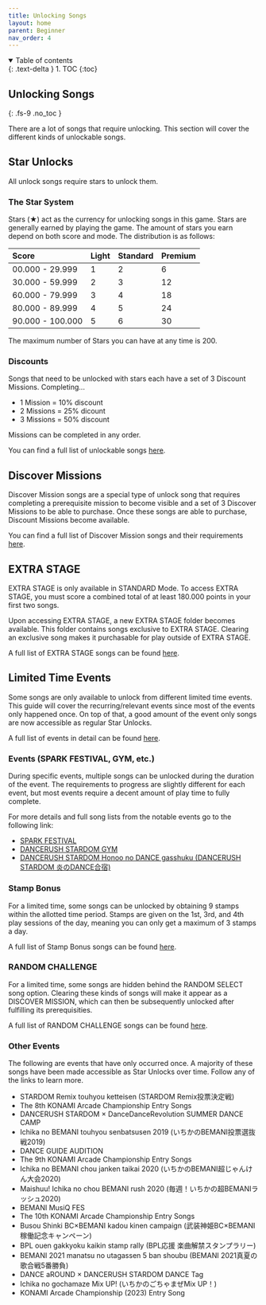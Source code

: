 ```yaml
---
title: Unlocking Songs
layout: home
parent: Beginner
nav_order: 4
---
```

<details open markdown="block">
  <summary>
    Table of contents
  </summary>
  {: .text-delta }
1. TOC
{:toc}
</details>

## Unlocking Songs
{: .fs-9 .no_toc }

There are a lot of songs that require unlocking. This section will cover the different kinds of unlockable songs.

## Star Unlocks
All unlock songs require stars to unlock them.

### The Star System
Stars (★) act as the currency for unlocking songs in this game. Stars are generally earned by playing the game. The amount of stars you earn depend on both score and mode. The distribution is as follows:

<div class="code-example" markdown="1">

| Score            | Light        | Standard     | Premium      |
|:-----------------|:-------------|:-------------|:-------------|
| 00.000 - 29.999  | 1            | 2            | 6            |
| 30.000 - 59.999  | 2            | 3            | 12           |
| 60.000 - 79.999  | 3            | 4            | 18           |
| 80.000 - 89.999  | 4            | 5            | 24           |
| 90.000 - 100.000 | 5            | 6            | 30           |

</div>

The maximum number of Stars you can have at any time is 200.

### Discounts
Songs that need to be unlocked with stars each have a set of 3 Discount Missions. Completing...
- 1 Mission = 10% discount
- 2 Missions = 25% dicount
- 3 Missions = 50% discount

Missions can be completed in any order.

You can find a full list of unlockable songs [here]({{https://remywiki.com/AC_DRS/Stars_Unlocks}}/).

## Discover Missions
Discover Mission songs are a special type of unlock song that requires completing a prerequisite mission to become visible and a set of 3 Discover Missions to be able to purchase. Once these songs are able to purchase, Discount Missions become available.

You can find a full list of Discover Mission songs and their requirements [here]({{https://remywiki.com/AC_DRS/Discover_Missions}}/).

## EXTRA STAGE
EXTRA STAGE is only available in STANDARD Mode. To access EXTRA STAGE, you must score a combined total of at least 180.000 points in your first two songs.

Upon accessing EXTRA STAGE, a new EXTRA STAGE folder becomes available. This folder contains songs exclusive to EXTRA STAGE. Clearing an exclusive song makes it purchasable for play outside of EXTRA STAGE. 

A full list of EXTRA STAGE songs can be found [here]({{https://remywiki.com/AC_DRS/Stars_Unlocks#EXTRA_STAGE_Songs}}/).

## Limited Time Events
Some songs are only available to unlock from different limited time events. This guide will cover the recurring/relevant events since most of the events only happened once. On top of that, a good amount of the event only songs are now accessible as regular Star Unlocks.

A full list of events in detail can be found [here]({{https://remywiki.com/AC_DRS#DANCERUSH_STARDOM_events}}/).

### Events (SPARK FESTIVAL, GYM, etc.)
During specific events, multiple songs can be unlocked during the duration of the event. The requirements to progress are slightly different for each event, but most events require a decent amount of play time to fully complete.

For more details and full song lists from the notable events go to the following link:
- [SPARK FESTIVAL]({{https://remywiki.com/AC_DRS#SPARK_FESTIVAL}}/)
- [DANCERUSH STARDOM GYM]({{https://remywiki.com/AC_DRS#DANCERUSH_STARDOM_GYM}}/)
- [DANCERUSH STARDOM Honoo no DANCE gasshuku (DANCERUSH STARDOM 炎のDANCE合宿)]({{https://remywiki.com/AC_DRS#DANCERUSH_STARDOM_Honoo_no_DANCE_gasshuku}}/)

### Stamp Bonus 
For a limited time, some songs can be unlocked by obtaining 9 stamps within the allotted time period. Stamps are given on the 1st, 3rd, and 4th play sessions of the day, meaning you can only get a maximum of 3 stamps a day.

A full list of Stamp Bonus songs can be found [here]({{https://remywiki.com/AC_DRS#Stamp_Bonus}}/).

### RANDOM CHALLENGE
For a limited time, some songs are hidden behind the RANDOM SELECT song option. Clearing these kinds of songs will make it appear as a DISCOVER MISSION, which can then be subsequently unlocked after fulfilling its prerequisities.

A full list of RANDOM CHALLENGE songs can be found [here]({{https://remywiki.com/AC_DRS#RANDOM_CHALLENGE}}/).

### Other Events
The following are events that have only occurred once. A majority of these songs have been made accessible as Star Unlocks over time. Follow any of the links to learn more.
- STARDOM Remix touhyou ketteisen (STARDOM Remix投票決定戦)
- The 8th KONAMI Arcade Championship Entry Songs
- DANCERUSH STARDOM × DanceDanceRevolution SUMMER DANCE CAMP
- Ichika no BEMANI touhyou senbatsusen 2019 (いちかのBEMANI投票選抜戦2019)
- DANCE GUIDE AUDITION
- The 9th KONAMI Arcade Championship Entry Songs
- Ichika no BEMANI chou janken taikai 2020 (いちかのBEMANI超じゃんけん大会2020)
- Maishuu! Ichika no chou BEMANI rush 2020 (毎週！いちかの超BEMANIラッシュ2020)
- BEMANI MusiQ FES
- The 10th KONAMI Arcade Championship Entry Songs
- Busou Shinki BC×BEMANI kadou kinen campaign (武装神姫BC×BEMANI 稼働記念キャンペーン)
- BPL ouen gakkyoku kaikin stamp rally (BPL応援 楽曲解禁スタンプラリー)
- BEMANI 2021 manatsu no utagassen 5 ban shoubu (BEMANI 2021真夏の歌合戦5番勝負)
- DANCE aROUND × DANCERUSH STARDOM DANCE Tag
- Ichika no gochamaze Mix UP! (いちかのごちゃまぜMix UP！)
- KONAMI Arcade Championship (2023) Entry Song

